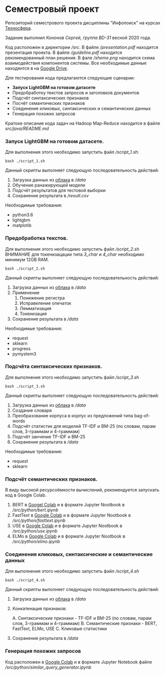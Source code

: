 # Семестровый проект
Репозиторий семестрового проекта дисциплины "Инфопоиск" на курсах [Техносфера](https://sphere.mail.ru/). 

Задание выполнил *Кононов Сергей, группа BD-31* весной 2020 года.

Код расположен в директории */src*. В файле */presentation.pdf* находится презентация проекта. В файле */guideline.pdf* находится рекомендованный план решения. В фале */sheme.png* находится схема взаимодействия компонентов системы. Все необходимые данные находянтся в на [Google Drive](https://drive.google.com/drive/folders/1dZnvVXvRYJ2MmpGnDWVZ3y6J42fUEZnV?usp=sharing).

Для тестирования кода предлагаются следующие сценарии:

* **Запуск LightGBM на готовом датасете**
* Предобработку текстов запросов и заголовков документов
* Подсчёт синтаксических признаков
* Посчёт семантических признаков
* Соединение кликовых, синтаксических и семантических данных  
* Генерация похожих запросов

Кратоке описание кода задач на Hadoop Map-Reduce находится в файле *src/java/README.md*

### Запуск LightGBM на готовом датасете.

Для выполнения этого необходимо запустить файл */script_1.sh*:

```
bash ./script_1.sh
```

Данный скрипты выполняет следующую последовательность действий:

1. Загрузка данных из [облака](https://drive.google.com/drive/folders/1dZnvVXvRYJ2MmpGnDWVZ3y6J42fUEZnV?usp=sharing) в */data*
2. Обучение ранажирующей модели
3. Подсчёт результатов для тестовой выборки 
4. Сохранение результата в */resutl.csv*

Необходимые требования:

* python3.6
* lightgbm
* matplotib

### Предобработка текстов.

Для выполнения этого необходимо запустить файл */script_2.sh*
ВНИМАНИЕ для токенизацации типа *3_char* и *4_char* необходимо минимум 12GB RAM.

```
bash ./script_2.sh
```

Данный скрипты выполняет следующую последовательность действий:

1. Загрузка данных из [облака](https://drive.google.com/drive/folders/1dZnvVXvRYJ2MmpGnDWVZ3y6J42fUEZnV?usp=sharing) в */data*
2. Применение 
    1.  Понижение регистра
    2.  Исправеление опечаток
    3.  Лемматизация
    4.  Токенизация
3. Сохранение результата в */data*

Необходимые требования:

* request
* sklearn
* progress
* pymystem3

### Подсчёта синтаксических признаков.

Для выполнения этого необходимо запустить файл */script_3.sh*

```
bash ./script_3.sh
```

Данный скрипты выполняет следующую последовательность действий:

1. Загрузка данных из [облака](https://drive.google.com/drive/folders/1dZnvVXvRYJ2MmpGnDWVZ3y6J42fUEZnV?usp=sharing) в */data*
2. Создание словаря
3. Преобразование корпуса в корпус из предложений типа bag-of-words
4. Подсчёт статистик для моделей TF-IDF и BM-25 (по словам, парам слов, 3-граммам и 4-граммам)
5. Подсчёт занчение TF-IDF и BM-25
3. Сохранение результата в */data*

Необходимые требования:

* request
* sklearn

### Подсчёт семантических признаков.

В виду высокой ресурсоёмкости вычислений, рекомендуется запускать код в Google Colab. 

1. BERT в [Googel Colab](https://colab.research.google.com/drive/1hpG6UB5Y8awifB2SMldcHlIndQXOclpu?usp=sharing) и в формате Jupyter Nootbook в */src/python/bert.ipynb*
2. FastText в [Google Colab](https://colab.research.google.com/drive/1ZSLONizMuQIPHfgEFvSApPjb04wzbr_O?usp=sharing) и в формате Jupyter Nootbook в */src/python/fasttext.ipynb*
3. USE в [Google Colab](https://colab.research.google.com/drive/1bayelVP4itrYqcda9jl_ftAwK8fLu8LZ?usp=sharing) и в формате Jupyter Nootbook в */src/python/use.ipynb*
4. ELMo в [Google Colab](https://colab.research.google.com/drive/1lUja4LSUr-alI6G1e8McEGXBdhuIv4wQ?usp=sharing) и в формате Jupyter Nootbook в */src/python/elmo.ipynb*


### Cоединения кликовых, синтаксические и семантические данных

Для выполнения этого необходимо запустить файл */script_4.sh*

```
bash ./script_4.sh
```

Данный скрипты выполняет следующую последовательность действий:

1. Загрузка данных из [облака](https://drive.google.com/drive/folders/1dZnvVXvRYJ2MmpGnDWVZ3y6J42fUEZnV?usp=sharing) в */data*
2. Конкатенация признаков:
    
    A. Синтаксические признаки - TF-IDF и BM-25 (по словам, парам слов, 3-граммам и 4-граммам) 
    B. Семантические признаки - BERT, FastText, ELMo, USE
    C. Кликовые статистики

3. Сохранение результата в */data*

### Генерация похожих запросов

Код расположен в [Google Colab](https://colab.research.google.com/drive/1FaPxFpxoWLk20cojKMdCwaoM7nPXsnEd?usp=sharing) и в формате Jupyter Notebook файле
*/src/python/similar_query_generator.ipynb*